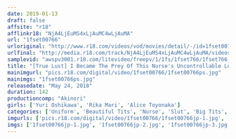 ```yaml
---
date: 2019-01-13
draft: false
affsite: "r18"
afflinkr18: "NjA4LjEuMS4xLjAuMC4wLjAuMA"
url: "1fset00766"
urloriginal: "http://www.r18.com/videos/vod/movies/detail/-/id=1fset00766"
urlfinal: "http://media.r18.com/track/NjA4LjEuMS4xLjAuMC4wLjAuMA/videos/vod/movies/detail/-/id=1fset00766"
samplevid: "awspv3001.r18.com/litevideo/freepv/1/1fs/1fset766/1fset766_dmb_w.mp4"
title: "[True Lust] I Became The Prey Of This Nurse's Uncontrollable Lust"
mainimgurl: "pics.r18.com/digital/video/1fset00766/1fset00766ps.jpg"
mainimgs: "1fset00766ps.jpg"
releasedate: "May 24, 2018"
duration: 142
productioncomp: "Akinori"
girls: ['Yuri Oshikawa', 'Rika Mari', 'Alice Toyonaka']
categories: ['Uniform', 'Beautiful Tits', 'Nurse', 'Slut', 'Big Tits', 'Nymphomaniac', 'Hi-Def']
imgurls: ['pics.r18.com/digital/video/1fset00766/1fset00766jp-1.jpg', 'pics.r18.com/digital/video/1fset00766/1fset00766jp-2.jpg', 'pics.r18.com/digital/video/1fset00766/1fset00766jp-3.jpg', 'pics.r18.com/digital/video/1fset00766/1fset00766jp-4.jpg', 'pics.r18.com/digital/video/1fset00766/1fset00766jp-5.jpg', 'pics.r18.com/digital/video/1fset00766/1fset00766jp-6.jpg', 'pics.r18.com/digital/video/1fset00766/1fset00766jp-7.jpg', 'pics.r18.com/digital/video/1fset00766/1fset00766jp-8.jpg', 'pics.r18.com/digital/video/1fset00766/1fset00766jp-9.jpg', 'pics.r18.com/digital/video/1fset00766/1fset00766jp-10.jpg', 'pics.r18.com/digital/video/1fset00766/1fset00766jp-11.jpg', 'pics.r18.com/digital/video/1fset00766/1fset00766jp-12.jpg', 'pics.r18.com/digital/video/1fset00766/1fset00766jp-13.jpg', 'pics.r18.com/digital/video/1fset00766/1fset00766jp-14.jpg', 'pics.r18.com/digital/video/1fset00766/1fset00766jp-15.jpg', 'pics.r18.com/digital/video/1fset00766/1fset00766jp-16.jpg', 'pics.r18.com/digital/video/1fset00766/1fset00766jp-17.jpg', 'pics.r18.com/digital/video/1fset00766/1fset00766jp-18.jpg', 'pics.r18.com/digital/video/1fset00766/1fset00766jp-19.jpg', 'pics.r18.com/digital/video/1fset00766/1fset00766jp-20.jpg']
imgs: ['1fset00766jp-1.jpg', '1fset00766jp-2.jpg', '1fset00766jp-3.jpg', '1fset00766jp-4.jpg', '1fset00766jp-5.jpg', '1fset00766jp-6.jpg', '1fset00766jp-7.jpg', '1fset00766jp-8.jpg', '1fset00766jp-9.jpg', '1fset00766jp-10.jpg', '1fset00766jp-11.jpg', '1fset00766jp-12.jpg', '1fset00766jp-13.jpg', '1fset00766jp-14.jpg', '1fset00766jp-15.jpg', '1fset00766jp-16.jpg', '1fset00766jp-17.jpg', '1fset00766jp-18.jpg', '1fset00766jp-19.jpg', '1fset00766jp-20.jpg']
---
```

